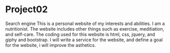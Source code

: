 # Project02
Search engine
This is a personal website of my interests and abilities. I am a nutritionist. The website includes other things such as exercise, meditiation, and self-care. The coding used for this website is html, css, jquery, and giphy and bootstrap. I will write a service for the website, and define a goal for the website, i will improve the asthetics.
